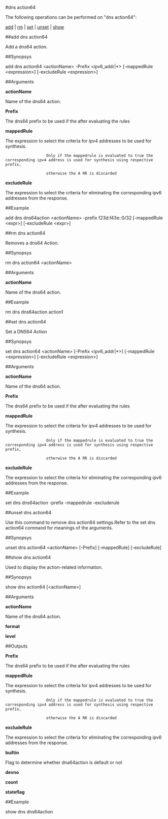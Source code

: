 #dns action64

The following operations can be performed on "dns action64":


[add](#add-dns-action64) | [rm](#rm-dns-action64) | [set](#set-dns-action64) | [unset](#unset-dns-action64) | [show](#show-dns-action64)

##add dns action64

Add a dns64 action.


##Synopsys

add dns action64 &lt;actionName> -Prefix &lt;ipv6_addr|*> [-mappedRule &lt;expression>] [-excludeRule &lt;expression>]


##Arguments

<b>actionName</b>
Name of the dns64 action.

<b>Prefix</b>
The dns64 prefix to be used if the after evaluating the rules

<b>mappedRule</b>
The expression to select the criteria for ipv4 addresses to be used for synthesis.
                      Only if the mappedrule is evaluated to true the corresponding ipv4 address is used for synthesis using respective prefix, 
                      otherwise the A RR is discarded

<b>excludeRule</b>
The expression to select the criteria for eliminating the corresponding ipv6 addresses from the response.



##Example

add dns dns64action &lt;actionName&gt; -prefix f23d:f43e::0/32 [-mappedRule &lt;expr&gt;] [-excludeRule &lt;expr&gt;]

##rm dns action64

Removes a dns64 Action.


##Synopsys

rm dns action64 &lt;actionName>


##Arguments

<b>actionName</b>
Name of the dns64 action.



##Example

rm dns dns64action action1

##set dns action64

Set a DNS64 Action


##Synopsys

set dns action64 &lt;actionName> [-Prefix &lt;ipv6_addr|*>] [-mappedRule &lt;expression>] [-excludeRule &lt;expression>]


##Arguments

<b>actionName</b>
Name of the dns64 action.

<b>Prefix</b>
The dns64 prefix to be used if the after evaluating the rules

<b>mappedRule</b>
The expression to select the criteria for ipv4 addresses to be used for synthesis.
                      Only if the mappedrule is evaluated to true the corresponding ipv4 address is used for synthesis using respective prefix, 
                      otherwise the A RR is discarded

<b>excludeRule</b>
The expression to select the criteria for eliminating the corresponding ipv6 addresses from the response.



##Example

set dns dns64action -prefix -mappedrule -excluderule

##unset dns action64

Use this command to remove dns action64 settings.Refer to the set dns action64 command for meanings of the arguments.


##Synopsys

unset dns action64 &lt;actionName> [-Prefix] [-mappedRule] [-excludeRule]


##show dns action64

Used to display the action-related information.


##Synopsys

show dns action64 [&lt;actionName>]


##Arguments

<b>actionName</b>
Name of the dns64 action.

<b>format</b>

<b>level</b>



##Outputs

<b>Prefix</b>
The dns64 prefix to be used if the after evaluating the rules

<b>mappedRule</b>
The expression to select the criteria for ipv4 addresses to be used for synthesis.
                      Only if the mappedrule is evaluated to true the corresponding ipv4 address is used for synthesis using respective prefix, 
                      otherwise the A RR is discarded

<b>excludeRule</b>
The expression to select the criteria for eliminating the corresponding ipv6 addresses from the response.

<b>builtin</b>
Flag to determine whether dna64action is default or not

<b>devno</b>

<b>count</b>

<b>stateflag</b>



##Example

show dns dns64action


